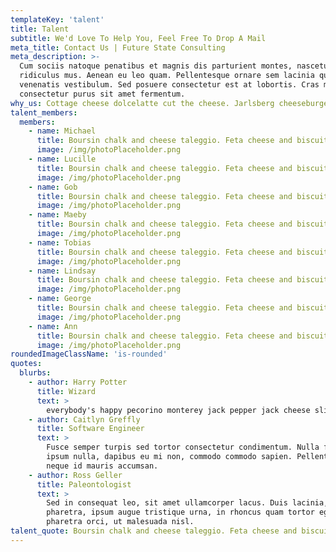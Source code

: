 ```yaml
---
templateKey: 'talent'
title: Talent
subtitle: We'd Love To Help You, Feel Free To Drop A Mail
meta_title: Contact Us | Future State Consulting
meta_description: >-
  Cum sociis natoque penatibus et magnis dis parturient montes, nascetur
  ridiculus mus. Aenean eu leo quam. Pellentesque ornare sem lacinia quam
  venenatis vestibulum. Sed posuere consectetur est at lobortis. Cras mattis
  consectetur purus sit amet fermentum.
why_us: Cottage cheese dolcelatte cut the cheese. Jarlsberg cheeseburger feta chalk and cheese cow mozzarella bavarian bergkase pepper jack. Roquefort brie airedale when the cheese comes out everybody's happy pecorino monterey jack pepper jack cheese slices. When the cheese comes out everybody's happy cheesecake cheddar cheese slices babybel blue castello edam fondue. Rubber cheese.
talent_members:
  members:
    - name: Michael
      title: Boursin chalk and cheese taleggio. Feta cheese and biscuits cottage cheese brie fromage frais dolcelatte who moved my cheese smelly cheese. Port-salut paneer dolcelatte cheesy feet squirty cheese cheese triangles gouda fromage.
      image: /img/photoPlaceholder.png
    - name: Lucille
      title: Boursin chalk and cheese taleggio. Feta cheese and biscuits cottage cheese brie fromage frais dolcelatte who moved my cheese smelly cheese. Port-salut paneer dolcelatte cheesy feet squirty cheese cheese triangles gouda fromage.
      image: /img/photoPlaceholder.png
    - name: Gob
      title: Boursin chalk and cheese taleggio. Feta cheese and biscuits cottage cheese brie fromage frais dolcelatte who moved my cheese smelly cheese. Port-salut paneer dolcelatte cheesy feet squirty cheese cheese triangles gouda fromage.
      image: /img/photoPlaceholder.png
    - name: Maeby
      title: Boursin chalk and cheese taleggio. Feta cheese and biscuits cottage cheese brie fromage frais dolcelatte who moved my cheese smelly cheese. Port-salut paneer dolcelatte cheesy feet squirty cheese cheese triangles gouda fromage.
      image: /img/photoPlaceholder.png
    - name: Tobias
      title: Boursin chalk and cheese taleggio. Feta cheese and biscuits cottage cheese brie fromage frais dolcelatte who moved my cheese smelly cheese. Port-salut paneer dolcelatte cheesy feet squirty cheese cheese triangles gouda fromage.
      image: /img/photoPlaceholder.png
    - name: Lindsay
      title: Boursin chalk and cheese taleggio. Feta cheese and biscuits cottage cheese brie fromage frais dolcelatte who moved my cheese smelly cheese. Port-salut paneer dolcelatte cheesy feet squirty cheese cheese triangles gouda fromage.
      image: /img/photoPlaceholder.png
    - name: George
      title: Boursin chalk and cheese taleggio. Feta cheese and biscuits cottage cheese brie fromage frais dolcelatte who moved my cheese smelly cheese. Port-salut paneer dolcelatte cheesy feet squirty cheese cheese triangles gouda fromage.
      image: /img/photoPlaceholder.png
    - name: Ann
      title: Boursin chalk and cheese taleggio. Feta cheese and biscuits cottage cheese brie fromage frais dolcelatte who moved my cheese smelly cheese. Port-salut paneer dolcelatte cheesy feet squirty cheese cheese triangles gouda fromage.
      image: /img/photoPlaceholder.png
roundedImageClassName: 'is-rounded'
quotes:
  blurbs:
    - author: Harry Potter
      title: Wizard
      text: >
        everybody's happy pecorino monterey jack pepper jack cheese slices. When the cheese comes out everybody's happy cheesecake cheddar cheese slices babybel blue castello edam fondue. Rubber cheese.
    - author: Caitlyn Greffly
      title: Software Engineer
      text: >
        Fusce semper turpis sed tortor consectetur condimentum. Nulla facilisi. Nam
        ipsum nulla, dapibus eu mi non, commodo commodo sapien. Pellentesque luctus
        neque id mauris accumsan.
    - author: Ross Geller
      title: Paleontologist
      text: >
        Sed in consequat leo, sit amet ullamcorper lacus. Duis lacinia, metus vitae sollicitudin
        pharetra, ipsum augue tristique urna, in rhoncus quam tortor eget sem. Maecenas eu
        pharetra orci, ut malesuada nisl.
talent_quote: Boursin chalk and cheese taleggio. Feta cheese and biscuits cottage cheese brie fromage frais dolcelatte who moved my cheese smelly cheese. Port-salut paneer dolcelatte.
---
```

